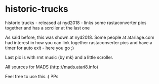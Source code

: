 # historic-trucks
historic trucks - released at nyd2018 - links some rastaconverter pics together and has a scroller at the last one

As said before, this was shown at nyd2018. Some people at atariage.com had interest in how you can
link together rastaconverter pics and have a timer for auto exit - here you go ;)

Last pic is with rmt music (by mk) and a little scroller.

All sources for MADS (http://mads.atari8.info)

Feel free to use this :)
PPs

